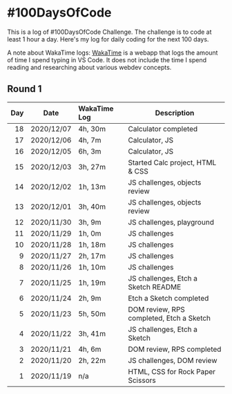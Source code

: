 # #100DaysOfCode

This is a log of #100DaysOfCode Challenge. The challenge is to code at least 1 hour a day. Here's my log for daily coding for the next 100 days.

A note about WakaTime logs: [WakaTime](https://wakatime.com/) is a webapp that logs the amount of time I spend typing in VS Code. It does not include the time I spend reading and researching about various webdev concepts.

## Round 1

| Day | Date       | WakaTime Log | Description                              |
| --: | ---------- | :----------- | ---------------------------------------- |
|  18 | 2020/12/07 | 4h, 30m      | Calculator completed                     |
|  17 | 2020/12/06 | 4h, 7m       | Calculator, JS                           |
|  16 | 2020/12/05 | 6h, 3m       | Calculator, JS                           |
|  15 | 2020/12/03 | 3h, 27m      | Started Calc project, HTML & CSS         |
|  14 | 2020/12/02 | 1h, 13m      | JS challenges, objects review            |
|  13 | 2020/12/01 | 3h, 40m      | JS challenges, objects review            |
|  12 | 2020/11/30 | 3h, 9m       | JS challenges, playground                |
|  11 | 2020/11/29 | 1h, 0m       | JS challenges                            |
|  10 | 2020/11/28 | 1h, 18m      | JS challenges                            |
|   9 | 2020/11/27 | 2h, 17m      | JS challenges                            |
|   8 | 2020/11/26 | 1h, 10m      | JS challenges                            |
|   7 | 2020/11/25 | 1h, 19m      | JS challenges, Etch a Sketch README      |
|   6 | 2020/11/24 | 2h, 9m       | Etch a Sketch completed                  |
|   5 | 2020/11/23 | 5h, 50m      | DOM review, RPS completed, Etch a Sketch |
|   4 | 2020/11/22 | 3h, 41m      | JS challenges, Etch a Sketch             |
|   3 | 2020/11/21 | 4h, 6m       | DOM review, RPS completed                |
|   2 | 2020/11/20 | 2h, 22m      | JS challenges, DOM review                |
|   1 | 2020/11/19 | n/a          | HTML, CSS for Rock Paper Scissors        |
